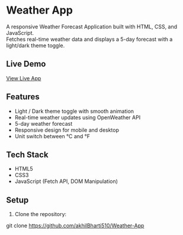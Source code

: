 # Weather App

A responsive Weather Forecast Application built with HTML, CSS, and JavaScript.  
Fetches real-time weather data and displays a 5-day forecast with a light/dark theme toggle.

## Live Demo
[View Live App](https://akhilbharti510.github.io/Weather-App/)

## Features
- Light / Dark theme toggle with smooth animation
- Real-time weather updates using OpenWeather API
- 5-day weather forecast
- Responsive design for mobile and desktop
- Unit switch between °C and °F

## Tech Stack
- HTML5
- CSS3
- JavaScript (Fetch API, DOM Manipulation)


## Setup
1. Clone the repository:

git clone https://github.com/akhilBharti510/Weather-App
